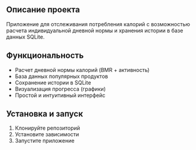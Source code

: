 ## Описание проекта
Приложение для отслеживания потребления калорий с возможностью расчета индивидуальной дневной нормы и хранения истории в базе данных SQLite.

## Функциональность
-  Расчет дневной нормы калорий (BMR + активность)
-  База данных популярных продуктов
-  Сохранение истории в SQLite
-  Визуализация прогресса (графики)
-  Простой и интуитивный интерфейс

## Установка и запуск
1. Клонируйте репозиторий
2. Установите зависимости
3. Запустите приложение
